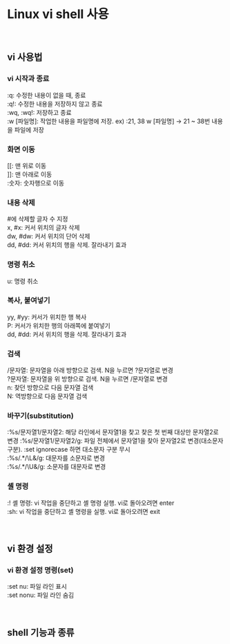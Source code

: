 # Linux vi shell 사용

<br/>

## vi 사용법
### vi 시작과 종료
:q: 수정한 내용이 없을 때, 종료  
:q!: 수정한 내용을 저장하지 않고 종료  
:wq, :wq!: 저장하고 종료  
:w [파일명]: 작업한 내용을 파일명에 저장. ex) :21, 38 w [파일명] -> 21 ~ 38번 내용을 파일에 저장  

### 화면 이동
[[: 맨 위로 이동  
]]: 맨 아래로 이동  
:숫자: 숫자행으로 이동  

### 내용 삭제
#에 삭제할 글자 수 지정  
x, #x: 커서 위치의 글자 삭제  
dw, #dw: 커서 위치의 단어 삭제  
dd, #dd: 커서 위치의 행을 삭제. 잘라내기 효과  

### 명령 취소
u: 명령 취소

### 복사, 붙여넣기
yy, #yy: 커서가 위치한 행 복사  
P: 커서가 위치한 행의 아래쪽에 붙여넣기  
dd, #dd: 커서 위치의 행을 삭제. 잘라내기 효과  

### 검색
/문자열: 문자열을 아래 방향으로 검색. N을 누르면 ?문자열로 변경  
?문자열: 문자열을 위 방향으로 검색. N을 누르면 /문자열로 변경  
n: 찾던 방향으로 다음 문자열 검색  
N: 역방향으로 다음 문자열 검색  

### 바꾸기(substitution)
:%s/문자열1/문자열2: 해당 라인에서 문자열1을 찾고 찾은 첫 번째 대상만 문자열2로 변경
:%s/문자열1/문자열2/g: 파일 전체에서 문자열1을 찾아 문자열2로 변경(대소문자 구분). :set ignorecase 하면 대소문자 구분 무시  
:%s/.\*/\L&/g: 대문자를 소문자로 변경  
:%s/.\*/\U&/g: 소문자를 대문자로 변경  

### 셸 명령
:! 셸 명령: vi 작업을 중단하고 셸 명령 실행. vi로 돌아오려면 enter  
:sh: vi 작업을 중단하고 셸 명령을 실행. vi로 돌아오려면 exit

<br/>

## vi 환경 설정
### vi 환경 설정 명령(set)
:set nu: 파일 라인 표시  
:set nonu: 파일 라인 숨김  


<br/>

## shell 기능과 종류
